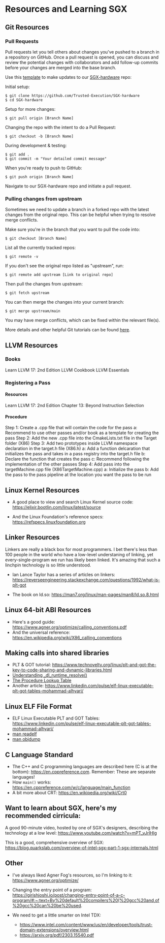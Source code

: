 # Resources and Learning SGX

## Git Resources

### Pull Requests
Pull requests let you tell others about changes you've pushed to a branch in a repository on GitHub. 
Once a pull request is opened, you can discuss and review the potential changes with collaborators 
and add follow-up commits before your changes are merged into the base branch.

Use this [template](https://www.freecodecamp.org/news/how-to-make-your-first-pull-request-on-github-3/) 
to make updates to our [SGX-hardware](https://github.com/Trusted-Execution/SGX-hardware) repo:

Initial setup:

    $ git clone https://github.com/Trusted-Execution/SGX-hardware
    $ cd SGX-hardware

Setup for more changes:

    $ git pull origin [Branch Name]

Changing the repo with the intent to do a Pull Request:

    $ git checkout -b [Branch Name]
  
During development & testing:
  
    $ git add .
    $ git commit -m "Your detailed commit message"

When you're ready to push to GitHub:

    $ git push origin [Branch Name]

Navigate to our SGX-hardware repo and initiate a pull request.

### Pulling changes from upstream
Sometimes we need to update a branch in a forked repo with the latest changes from the original repo.
This can be helpful when trying to resolve merge conflicts.

Make sure you're in the branch that you want to pull the code into:

    $ git checkout [Branch Name]

List all the currently tracked repos:

    $ git remote -v

If you don't see the original repo listed as "upstream", run:

    $ git remote add upstream [Link to original repo]

Then pull the changes from upstream:

    $ git fetch upstream

You can then merge the changes into your current branch:

    $ git merge upstream/main

You may have merge conflicts, which can be fixed within the relevant file(s). 

More details and other helpful Git tutorials can be found [here](https://www.digitalocean.com/community/tutorials/how-to-create-a-pull-request-on-github#update-local-repository).
## LLVM Resources

### Books
Learn LLVM 17: 2nd Edition 
LLVM Cookbook 
LLVM Essentials 


### Registering a Pass

#### Resources
Learn LLVM 17: 2nd Edition
Chapter 13: Beyond Instruction Selection

#### Procedure
Step 1: Create a .cpp file that will contain the code for the pass
     a: Recommend to use other passes and/or book as a template for creating the pass
Step 2: Add the new .cpp file into the CmakeLists.txt file in the Target folder (X86)
Step 3: Add two prototypes inside LLVM namespace declaration in the target.h file (X86.h)
     a: Add a function delcaration that initializes the pass and takes in a pass registry into 
        the target.h file
     b: Declare the function that creates the pass
     c: Recommend following the implementation of the other passes
Step 4: Add pass into the targetMachine.cpp file (X86TargetMachine.cpp)
     a: Initialize the pass
     b: Add the pass to the pass pipeline at the location you want the pass to be run

## Linux Kernel Resources
- A good place to view and search Linux Kernel source code:  https://elixir.bootlin.com/linux/latest/source

- And the Linux Foundation's reference specs:  https://refspecs.linuxfoundation.org

## Linker Resources
Linkers are really a black box for most programmers.  I bet there's less than 100 people in the world
who have a low-level understaning of linking, yet every-single-program we run has likely been linked.
It's amazing that such a linchpin technology is so little understood.  

- Ian Lance Taylor has a series of articles on linkers:  https://reverseengineering.stackexchange.com/questions/1992/what-is-plt-got

- The book on ld.so:  https://man7.org/linux/man-pages/man8/ld.so.8.html

## Linux 64-bit ABI Resources
- Here's a good guide:  https://www.agner.org/optimize/calling_conventions.pdf
- And the universal reference:  https://en.wikipedia.org/wiki/X86_calling_conventions


## Making calls into shared libraries
- PLT & GOT tutorial:  https://www.technovelty.org/linux/plt-and-got-the-key-to-code-sharing-and-dynamic-libraries.html
- [Understanding _dl_runtime_resolve()](https://ypl.coffee/dl-resolve/)
- [The Procedure Lookup Table](https://bottomupcs.sourceforge.net/csbu/x3882.htm)
- Another article:  https://www.linkedin.com/pulse/elf-linux-executable-plt-got-tables-mohammad-alhyari/

  
## Linux ELF File Format
- ELF Linux Executable PLT and GOT Tables:  https://www.linkedin.com/pulse/elf-linux-executable-plt-got-tables-mohammad-alhyari/
- [man readelf](https://man.archlinux.org/man/readelf.1.en)
- [man objdump](https://man.archlinux.org/man/objdump.1)

## C Language Standard
- The C++ and C programming languages are described here (C is at the bottom): https://en.cppreference.com.  Remember:  These are separate languages!
- How `main()` works:  https://en.cppreference.com/w/c/language/main_function
- A bit more about CRT:  https://en.wikipedia.org/wiki/Crt0

  
## Want to learn about SGX, here's my recommended cirricula:
A good 90-minute video, hosted by one of SGX's designers, describing the technology at a low level:  https://www.youtube.com/watch?v=mPT_vJrlHlg

This is a good, comprehensive overview of SGX:
https://blog.quarkslab.com/overview-of-intel-sgx-part-1-sgx-internals.html

## Other
- I've always liked Agner Fog's resources, so I'm linking to it:  https://www.agner.org/optimize/

- Changing the entry point of a program:  https://girishjoshi.io/post/changing-entry-point-of-a-c-program/#:~:text=By%20default%20compilers%20(%20gcc%20and,of%20gcc%20can%20be%20used.

- We need to get a little smarter on Intel TDX:
  - https://www.intel.com/content/www/us/en/developer/tools/trust-domain-extensions/overview.html
  - https://arxiv.org/pdf/2303.15540.pdf

